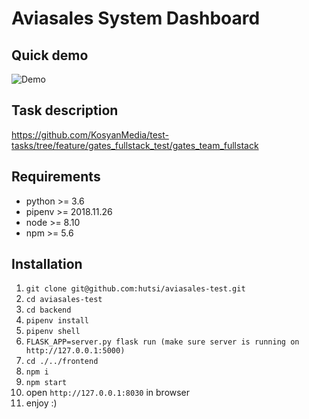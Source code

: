 # Aviasales System Dashboard

## Quick demo
![Demo](https://github.com/hutsi/aviasales-test/blob/master/demo.gif)

## Task description
https://github.com/KosyanMedia/test-tasks/tree/feature/gates_fullstack_test/gates_team_fullstack

## Requirements

- python >= 3.6
- pipenv >= 2018.11.26
- node >= 8.10
- npm >= 5.6

## Installation

1. `git clone git@github.com:hutsi/aviasales-test.git`
2. `cd aviasales-test`
3. `cd backend`
4. `pipenv install`
5. `pipenv shell`
6. `FLASK_APP=server.py flask run (make sure server is running on http://127.0.0.1:5000)`
7. `cd ./../frontend`
8. `npm i`
9. `npm start`
10. open `http://127.0.0.1:8030` in browser
11. enjoy :)

